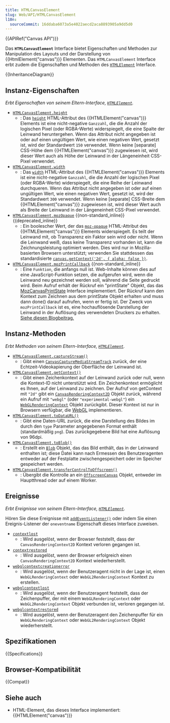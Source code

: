```yaml
---
title: HTMLCanvasElement
slug: Web/API/HTMLCanvasElement
l10n:
  sourceCommit: 16ddaba6073a5e4022aecd2aca8893905a9dd5d0
---
```


{{APIRef("Canvas API")}}

Das **`HTMLCanvasElement`** Interface bietet Eigenschaften und Methoden zur Manipulation des Layouts und der Darstellung von {{HtmlElement("canvas")}} Elementen. Das `HTMLCanvasElement` Interface erbt zudem die Eigenschaften und Methoden des [`HTMLElement`](/de/docs/Web/API/HTMLElement) Interface.

{{InheritanceDiagram}}

## Instanz-Eigenschaften

_Erbt Eigenschaften von seinem Eltern-Interface, [`HTMLElement`](/de/docs/Web/API/HTMLElement)._

- [`HTMLCanvasElement.height`](/de/docs/Web/API/HTMLCanvasElement/height)
  - : Das [`height`](/de/docs/Web/HTML/Element/canvas#height) HTML-Attribut des {{HTMLElement("canvas")}} Elements ist eine nicht-negative `Ganzzahl`, die die Anzahl der logischen Pixel (oder RGBA-Werte) widerspiegelt, die eine Spalte der Leinwand heruntergehen. Wenn das Attribut nicht angegeben ist oder auf einen ungültigen Wert, wie einen negativen Wert, gesetzt ist, wird der Standardwert `150` verwendet. Wenn keine \[separate] CSS-Höhe dem {{HTMLElement("canvas")}} zugewiesen ist, wird dieser Wert auch als Höhe der Leinwand in der Längeneinheit CSS-Pixel verwendet.
- [`HTMLCanvasElement.width`](/de/docs/Web/API/HTMLCanvasElement/width)
  - : Das [`width`](/de/docs/Web/HTML/Element/canvas#width) HTML-Attribut des {{HTMLElement("canvas")}} Elements ist eine nicht-negative `Ganzzahl`, die die Anzahl der logischen Pixel (oder RGBA-Werte) widerspiegelt, die eine Reihe der Leinwand durchqueren. Wenn das Attribut nicht angegeben ist oder auf einen ungültigen Wert, wie einen negativen Wert, gesetzt ist, wird der Standardwert `300` verwendet. Wenn keine \[separate] CSS-Breite dem {{HTMLElement("canvas")}} zugewiesen ist, wird dieser Wert auch als Breite der Leinwand in der Längeneinheit CSS-Pixel verwendet.
- [`HTMLCanvasElement.mozOpaque`](/de/docs/Web/API/HTMLCanvasElement/mozOpaque) {{non-standard_inline}} {{deprecated_inline}}
  - : Ein boolescher Wert, der das [`moz-opaque`](/de/docs/Web/HTML/Element/canvas#moz-opaque) HTML-Attribut des {{HTMLElement("canvas")}} Elements widerspiegelt. Es teilt der Leinwand mit, ob Transparenz ein Faktor sein wird oder nicht. Wenn die Leinwand weiß, dass keine Transparenz vorhanden ist, kann die Zeichnungsleistung optimiert werden. Dies wird nur in Mozilla-basierten Browsern unterstützt; verwenden Sie stattdessen das standardisierte [`canvas.getContext('2d', { alpha: false })`](/de/docs/Web/API/HTMLCanvasElement/getContext).
- [`HTMLCanvasElement.mozPrintCallback`](/de/docs/Web/API/HTMLCanvasElement/mozPrintCallback) {{non-standard_inline}}
  - : Eine `Funktion`, die anfangs null ist. Web-Inhalte können dies auf eine JavaScript-Funktion setzen, die aufgerufen wird, wenn die Leinwand neu gezeichnet werden soll, während die Seite gedruckt wird. Beim Aufruf erhält der Rückruf ein "printState" Objekt, das das [MozCanvasPrintState](https://searchfox.org/mozilla-central/search?q=interface%20MozCanvasPrintState&path=HTMLCanvasElement.webidl) Interface implementiert. Der Rückruf kann den Kontext zum Zeichnen aus dem printState Objekt erhalten und muss dann done() darauf aufrufen, wenn er fertig ist. Der Zweck von `mozPrintCallback` ist es, eine hochauflösende Darstellung der Leinwand in der Auflösung des verwendeten Druckers zu erhalten. [Siehe diesen Blogbeitrag.](https://blog.mozilla.org/labs/2012/09/a-new-way-to-control-printing-output/)

## Instanz-Methoden

_Erbt Methoden von seinem Eltern-Interface, [`HTMLElement`](/de/docs/Web/API/HTMLElement)._

- [`HTMLCanvasElement.captureStream()`](/de/docs/Web/API/HTMLCanvasElement/captureStream)
  - : Gibt einen [`CanvasCaptureMediaStreamTrack`](/de/docs/Web/API/CanvasCaptureMediaStreamTrack) zurück, der eine Echtzeit-Videokapierung der Oberfläche der Leinwand ist.
- [`HTMLCanvasElement.getContext()`](/de/docs/Web/API/HTMLCanvasElement/getContext)
  - : Gibt einen Zeichenkontext auf der Leinwand zurück oder null, wenn die Kontext-ID nicht unterstützt wird. Ein Zeichenkontext ermöglicht es Ihnen, auf der Leinwand zu zeichnen. Der Aufruf von getContext mit `"2d"` gibt ein [`CanvasRenderingContext2D`](/de/docs/Web/API/CanvasRenderingContext2D) Objekt zurück, während ein Aufruf mit `"webgl"` (oder `"experimental-webgl"`) ein [`WebGLRenderingContext`](/de/docs/Web/API/WebGLRenderingContext) Objekt zurückgibt. Dieser Kontext ist nur in Browsern verfügbar, die [WebGL](/de/docs/Web/API/WebGL_API) implementieren.
- [`HTMLCanvasElement.toDataURL()`](/de/docs/Web/API/HTMLCanvasElement/toDataURL)
  - : Gibt eine Daten-URL zurück, die eine Darstellung des Bildes im durch den `type` Parameter angegebenen Format enthält (standardmäßig `png`). Das zurückgegebene Bild hat eine Auflösung von 96dpi.
- [`HTMLCanvasElement.toBlob()`](/de/docs/Web/API/HTMLCanvasElement/toBlob)
  - : Erstellt ein [`Blob`](/de/docs/Web/API/Blob) Objekt, das das Bild enthält, das in der Leinwand enthalten ist; diese Datei kann nach Ermessen des Benutzeragenten entweder auf der Festplatte zwischengespeichert oder im Speicher gespeichert werden.
- [`HTMLCanvasElement.transferControlToOffscreen()`](/de/docs/Web/API/HTMLCanvasElement/transferControlToOffscreen)
  - : Übergibt die Kontrolle an ein [`OffscreenCanvas`](/de/docs/Web/API/OffscreenCanvas) Objekt, entweder im Hauptthread oder auf einem Worker.

## Ereignisse

_Erbt Ereignisse von seinem Eltern-Interface, [`HTMLElement`](/de/docs/Web/API/HTMLElement)._

Hören Sie diese Ereignisse mit [`addEventListener()`](/de/docs/Web/API/EventTarget/addEventListener) oder indem Sie einen Ereignis-Listener der `oneventname` Eigenschaft dieses Interface zuweisen.

- [`contextlost`](/de/docs/Web/API/HTMLCanvasElement/contextlost_event)
  - : Wird ausgelöst, wenn der Browser feststellt, dass der `CanvasRenderingContext2D` Kontext verloren gegangen ist.
- [`contextrestored`](/de/docs/Web/API/HTMLCanvasElement/contextrestored_event)
  - : Wird ausgelöst, wenn der Browser erfolgreich einen `CanvasRenderingContext2D` Kontext wiederherstellt.
- [`webglcontextcreationerror`](/de/docs/Web/API/HTMLCanvasElement/webglcontextcreationerror_event)
  - : Wird ausgelöst, wenn der Benutzeragent nicht in der Lage ist, einen `WebGLRenderingContext` oder `WebGL2RenderingContext` Kontext zu erstellen.
- [`webglcontextlost`](/de/docs/Web/API/HTMLCanvasElement/webglcontextlost_event)
  - : Wird ausgelöst, wenn der Benutzeragent feststellt, dass der Zeichenpuffer, der mit einem `WebGLRenderingContext` oder `WebGL2RenderingContext` Objekt verbunden ist, verloren gegangen ist.
- [`webglcontextrestored`](/de/docs/Web/API/HTMLCanvasElement/webglcontextrestored_event)
  - : Wird ausgelöst, wenn der Benutzeragent den Zeichenpuffer für ein `WebGLRenderingContext` oder `WebGL2RenderingContext` Objekt wiederherstellt.

## Spezifikationen

{{Specifications}}

## Browser-Kompatibilität

{{Compat}}

## Siehe auch

- HTML-Element, das dieses Interface implementiert: {{HTMLElement("canvas")}}
